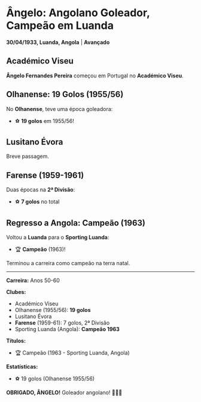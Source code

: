 # Ângelo: Angolano Goleador, Campeão em Luanda

**30/04/1933, Luanda, Angola** | **Avançado**

## Académico Viseu

**Ângelo Fernandes Pereira** começou em Portugal no **Académico Viseu**.

## Olhanense: 19 Golos (1955/56)

No **Olhanense**, teve uma época goleadora:
- ⚽ **19 golos** em 1955/56!

## Lusitano Évora

Breve passagem.

## Farense (1959-1961)

Duas épocas na **2ª Divisão**:
- ⚽ **7 golos** no total

## Regresso a Angola: Campeão (1963)

Voltou a **Luanda** para o **Sporting Luanda**:
- 🏆 **Campeão** (1963)!

Terminou a carreira como campeão na terra natal.

---

**Carreira:** Anos 50-60

**Clubes:**
- Académico Viseu
- Olhanense (1955/56): **19 golos**
- Lusitano Évora
- **Farense** (1959-61): 7 golos, 2ª Divisão
- Sporting Luanda (Angola): **Campeão 1963**

**Títulos:**
- 🏆 Campeão (1963 - Sporting Luanda, Angola)

**Estatísticas:**
- ⚽ 19 golos (Olhanense 1955/56)

**OBRIGADO, ÂNGELO!** Goleador angolano! 🦁🇦🇴
